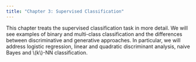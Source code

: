 ```yaml
---
title: "Chapter 3: Supervised Classification"
---
```

This chapter treats the supervised classification task in more detail. We will see examples of binary and multi-class classification and the differences between discriminative and generative approaches. In particular, we will address logistic regression, linear and quadratic discriminant analysis, naive Bayes and \\(k\\)-NN classification.
